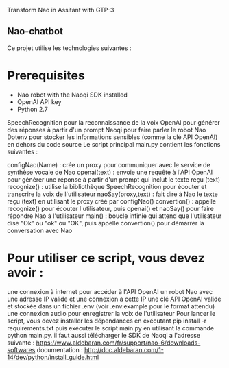 Transform Nao in Assitant with GTP-3 
## Nao-chatbot
Ce projet utilise les technologies suivantes :

# Prerequisites
- Nao robot with the Naoqi SDK installed
- OpenAI API key
- Python 2.7



SpeechRecognition pour la reconnaissance de la voix
OpenAI pour générer des réponses à partir d'un prompt
Naoqi pour faire parler le robot Nao
Dotenv pour stocker les informations sensibles (comme la clé API OpenAI) en dehors du code source
Le script principal main.py contient les fonctions suivantes :

configNao(Name) : crée un proxy pour communiquer avec le service de synthèse vocale de Nao
openai(text) : envoie une requête à l'API OpenAI pour générer une réponse à partir d'un prompt qui inclut le texte reçu (text)
recognize() : utilise la bibliothèque SpeechRecognition pour écouter et transcrire la voix de l'utilisateur
naoSay(proxy,text) : fait dire à Nao le texte reçu (text) en utilisant le proxy créé par configNao()
convertion() : appelle recognize() pour écouter l'utilisateur, puis openai() et naoSay() pour faire répondre Nao à l'utilisateur
main() : boucle infinie qui attend que l'utilisateur dise "Ok" ou "ok" ou "OK", puis appelle convertion() pour démarrer la conversation avec Nao

# Pour utiliser ce script, vous devez avoir :
une connexion à internet pour accéder à l'API OpenAI
un robot Nao avec une adresse IP valide et une connexion à cette IP
une clé API OpenAI valide et stockée dans un fichier .env (voir .env.example pour le format attendu)
une connexion audio pour enregistrer la voix de l'utilisateur
Pour lancer le script, vous devez installer les dépendances en exécutant pip install -r requirements.txt puis exécuter le script main.py en utilisant la commande python main.py.
il faut aussi télécharger le SDK de Naoqi a l'adresse suivante : 
https://www.aldebaran.com/fr/support/nao-6/downloads-softwares
documentation : http://doc.aldebaran.com/1-14/dev/python/install_guide.html

